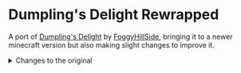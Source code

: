 # Dumpling's Delight Rewrapped
A port of [Dumpling's Delight](https://modrinth.com/mod/dumplings-delight) by [FoggyHillSide](https://modrinth.com/user/FoggyHillside), bringing it to a newer minecraft version but also making slight changes to improve it.

<details>
<summary>Changes to the original</summary>

- toned down wonton food value
- rabbit meat dumpling now takes either rabbit meat or foot instead of both
- crops and dumplings now compostable
- villagers and wandering traders can trade crops and seeds (configurable)
- using neoforge tags (or at least in the way [Farmer's Delight](https://modrinth.com/mod/farmers-delight) does)
- [Serene Seasons](https://modrinth.com/mod/serene-seasons) support
- config for crops appearing as chest loot
- some advancement adjustments

</details>
